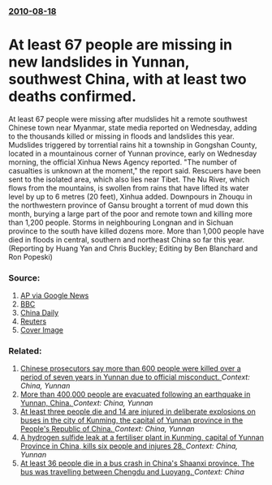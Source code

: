 ### [2010-08-18](/news/2010/08/18/index.md)

# At least 67 people are missing in new landslides in Yunnan, southwest China, with at least two deaths confirmed. 

At least 67 people were missing after mudslides hit a remote southwest Chinese town near Myanmar, state media reported on Wednesday, adding to the thousands killed or missing in floods and landslides this year. Mudslides triggered by torrential rains hit a township in Gongshan County, located in a mountainous corner of Yunnan province, early on Wednesday morning, the official Xinhua News Agency reported. &quot;The number of casualties is unknown at the moment,&quot; the report said. Rescuers have been sent to the isolated area, which also lies near Tibet. The Nu River, which flows from the mountains, is swollen from rains that have lifted its water level by up to 6 metres (20 feet), Xinhua added. Downpours in Zhouqu in the northwestern province of Gansu brought a torrent of mud down this month, burying a large part of the poor and remote town and killing more than 1,200 people. Storms in neighbouring Longnan and in Sichuan province to the south have killed dozens more. More than 1,000 people have died in floods in central, southern and northeast China so far this year. (Reporting by Huang Yan and Chris Buckley; Editing by Ben Blanchard and Ron Popeski)


### Source:

1. [AP via Google News](http://www.google.com/hostednews/afp/article/ALeqM5hSncf1oKclyI8bn9zSW-vQ5CCZOA)
2. [BBC](http://www.bbc.co.uk/news/world-asia-pacific-11008107)
3. [China Daily](http://www.chinadaily.com.cn/china/2010-08/18/content_11171519.htm)
4. [Reuters](http://www.reuters.com/article/idUSTOE67H02M)
4. [Cover Image](http://s4.reutersmedia.net/resources_v2/images/rcom-default.png)

### Related:

1. [Chinese prosecutors say more than 600 people were killed over a period of seven years in Yunnan due to official misconduct. ](/news/2011/01/8/chinese-prosecutors-say-more-than-600-people-were-killed-over-a-period-of-seven-years-in-yunnan-due-to-official-misconduct.md) _Context: China, Yunnan_
2. [ More than 400,000 people are evacuated following an earthquake in Yunnan, China. ](/news/2009/07/10/more-than-400-000-people-are-evacuated-following-an-earthquake-in-yunnan-china.md) _Context: China, Yunnan_
3. [ At least three people die and 14 are injured in deliberate explosions on buses in the city of Kunming, the capital of Yunnan province in the People's Republic of China. ](/news/2008/07/21/at-least-three-people-die-and-14-are-injured-in-deliberate-explosions-on-buses-in-the-city-of-kunming-the-capital-of-yunnan-province-in-th.md) _Context: China, Yunnan_
4. [ A hydrogen sulfide leak at a fertiliser plant in Kunming, capital of Yunnan Province in China, kills six people and injures 28. ](/news/2008/06/13/a-hydrogen-sulfide-leak-at-a-fertiliser-plant-in-kunming-capital-of-yunnan-province-in-china-kills-six-people-and-injures-28.md) _Context: China, Yunnan_
5. [At least 36 people die in a bus crash in China's Shaanxi province. The bus was travelling between Chengdu and Luoyang. ](/news/2017/08/10/at-least-36-people-die-in-a-bus-crash-in-china-s-shaanxi-province-the-bus-was-travelling-between-chengdu-and-luoyang.md) _Context: China_
